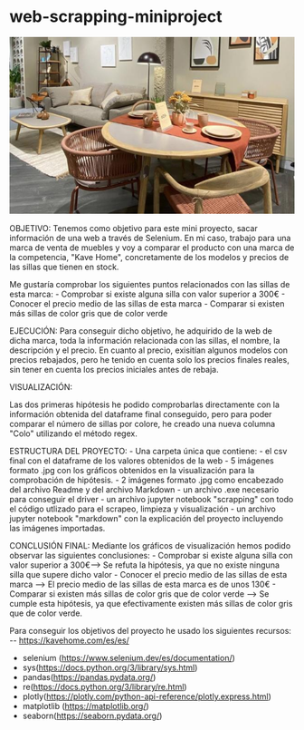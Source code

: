 # web-scrapping-miniproject
![imagen](images.jpg)

OBJETIVO:
Tenemos como objetivo para este mini proyecto, sacar información de una web a través de Selenium. En mi caso, trabajo para una marca de venta de muebles y voy a comparar el producto con una marca de la competencia, "Kave Home", concretamente de los modelos y precios de las sillas que tienen en stock.

Me gustaría comprobar los siguientes puntos relacionados con las sillas de esta marca:
    - Comprobar si existe alguna silla con valor superior a 300€
    - Conocer el precio medio de las sillas de esta marca
    - Comparar si existen más sillas de color gris que de color verde

EJECUCIÓN:
Para conseguir dicho objetivo, he adquirido de la web de dicha marca, toda la información relacionada con las sillas, el nombre, la descripción y el precio. En cuanto al precio, exisitían algunos modelos con precios rebajados, pero he tenido en cuenta solo los precios finales reales, sin tener en cuenta los precios iniciales antes de rebaja.

VISUALIZACIÓN:

Las dos primeras hipótesis he podido comprobarlas directamente con la información obtenida del dataframe final conseguido, pero para poder comparar el número de sillas por colore, he creado una nueva columna "Colo" utilizando el método regex.


ESTRUCTURA DEL PROYECTO: 
    - Una carpeta única que contiene:
        - el csv final con el dataframe de los valores obtenidos de la web
        - 5 imágenes formato .jpg con los gráficos obtenidos en la visualización para la comprobación de hipótesis.
        - 2 imágenes formato .jpg como encabezado del archivo Readme y del archivo Markdown
        - un archivo .exe necesario para conseguir el driver
        - un archivo jupyter notebook "scrapping" con todo el código utlizado para el scrapeo, limpieza y visualización
        - un archivo jupyter notebook "markdown" con la explicación del proyecto incluyendo las imágenes importadas.
        
CONCLUSIÓN FINAL:
Mediante los gráficos de visualización hemos podido observar las siguientes conclusiones:
    - Comprobar si existe alguna silla con valor superior a 300€--> Se refuta la hipótesis, ya que no existe ninguna silla que supere dicho valor
    - Conocer el precio medio de las sillas de esta marca --> El precio medio de las sillas de esta marca es de unos 130€
    - Comparar si existen más sillas de color gris que de color verde --> Se cumple esta hipótesis, ya que efectivamente existen más sillas de color gris que de color verde.



Para conseguir los objetivos del proyecto he usado los siguientes recursos:
-- https://kavehome.com/es/es/

- selenium (https://www.selenium.dev/es/documentation/)
- sys(https://docs.python.org/3/library/sys.html)
- pandas(https://pandas.pydata.org/)
- re(https://docs.python.org/3/library/re.html)
- plotly(https://plotly.com/python-api-reference/plotly.express.html)
- matplotlib (https://matplotlib.org/)
- seaborn(https://seaborn.pydata.org/)
